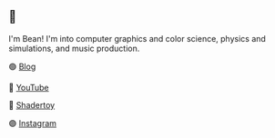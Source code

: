 ## 👋

I'm Bean! I'm into computer graphics and color science, physics and simulations, and music production.

🟢 [Blog](https://bean-mhm.github.io/)

🔴 [YouTube](https://www.youtube.com/@bean_mhm)

🔵 [Shadertoy](https://www.shadertoy.com/user/beans_please)

🟣 [Instagram](https://www.instagram.com/bean.mhm)
